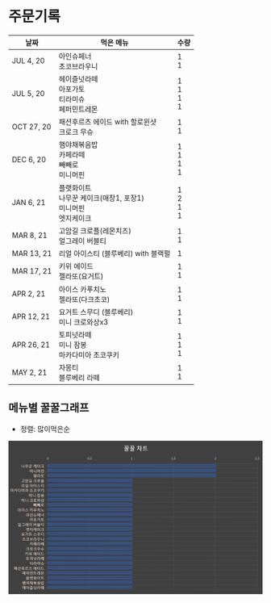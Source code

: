 # 주문기록
| 날짜       | 먹은 메뉴                                                    | 수량                   |
| ---------- | ------------------------------------------------------------ | ---------------------- |
| JUL 4, 20  | 아인슈페너<br />초코브라우니                                 | 1<br />1               |
| JUL 5, 20  | 헤이즐넛라떼<br />아포가토<br />티라미슈<br />페퍼민트레몬   | 1<br />1<br />1<br />1 |
| OCT 27, 20 | 패션후르츠 에이드 with 할로윈샷<br />크로크 무슈             | 1<br />1               |
| DEC 6, 20  | 햄야채볶음밥<br />카페라떼<br />빼빼로<br />미니머핀         | 1<br />1<br />1<br />1 |
| JAN 6, 21  | 플랫화이트<br />나무꾼 케이크(매장1, 포장1)<br />미니머핀<br />엣지케이크 | 1<br />2<br />1<br />1 |
| MAR 8, 21  | 고암길 크로플(레몬치즈)<br />얼그레이 버블티                 | 1<br />1               |
| MAR 13, 21 | 리얼 아이스티 (블루베리) with 블랙펄                         | 1                      |
| MAR 17, 21 | 키위 에이드<br />젤라또(요거트)                              | 1<br />1               |
| APR 2, 21  | 아이스 카푸치노<br />젤라또(다크초코)                        | 1<br />1               |
| APR 12, 21 | 요거트 스무디 (블루베리)<br />미니 크로와상x3                | 1<br />1               |
| APR 26, 21 | 토피넛라떼<br />미니 잠봉<br />마카다미아 초코쿠키           | 1<br />1<br />1        |
| MAY 2, 21  | 자몽티<br />블루베리 라떼                                    | 1<br />1               |

## 메뉴별 꿀꿀그래프

- 정렬: 많이먹은순

![chartIMG](./chart.png)
